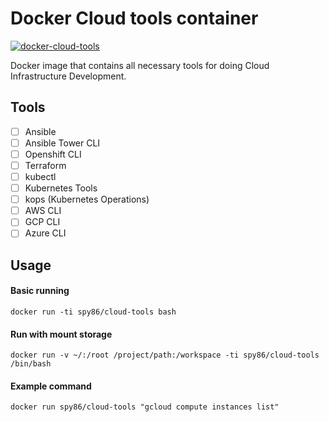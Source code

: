 # Docker Cloud tools container

[![docker-cloud-tools](https://img.shields.io/badge/spy86-cloud_tools-blue.svg)](https://cloud.docker.com/repository/docker/spy86/cloud-tools)

Docker image that contains all necessary tools for doing Cloud Infrastructure Development.

## Tools

- [ ] Ansible
- [ ] Ansible Tower CLI
- [ ] Openshift CLI
- [ ] Terraform
- [ ] kubectl
- [ ] Kubernetes Tools
- [ ] kops (Kubernetes Operations)
- [ ] AWS CLI
- [ ] GCP CLI
- [ ] Azure CLI

## Usage

#### Basic running

`docker run -ti spy86/cloud-tools bash`

#### Run with mount storage

`docker run -v ~/:/root /project/path:/workspace -ti spy86/cloud-tools /bin/bash`

#### Example command

`docker run spy86/cloud-tools "gcloud compute instances list"`
